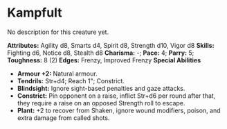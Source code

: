 # Kampfult

No description for this creature yet.

**Attributes:** Agility d8, Smarts d4, Spirit d8, Strength d10, Vigor
d8
**Skills:** Fighting d6, Notice d8, Stealth d8
**Charisma:** -; **Pace:** 4; **Parry:** 5; **Toughness:** 8 (2)
**Edges:** Frenzy, Improved Frenzy
**Special Abilities**

- **Armour +2:** Natural armour.
- **Tendrils:** Str+d4; Reach 1"; Constrict.
- **Blindsight:** Ignore sight-based penalties and gaze attacks.
- **Constrict:** Pin opponent on a raise, inflict Str+d6 per round after
that, they require a raise on an opposed Strength roll to escape.
- **Plant:** +2 to recover from Shaken, ignore wound modifiers, poison,
and extra damage from called shots.
